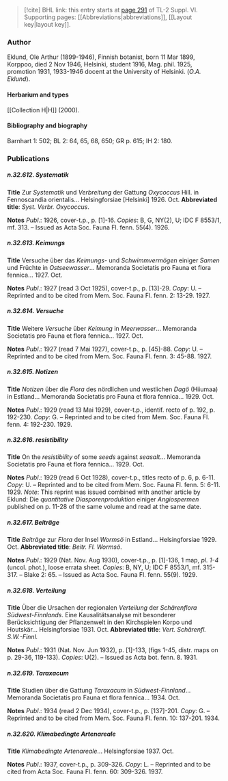 > [!cite] BHL link: this entry starts at [page 291](https://www.biodiversitylibrary.org/item/103835#page/301/mode/1up) of TL-2 Suppl. VI.
> Supporting pages: [[Abbreviations|abbreviations]], [[Layout key|layout key]].

### Author

Eklund, Ole Arthur (1899-1946), Finnish botanist, born 11 Mar 1899, Korppoo, died 2 Nov 1946, Helsinki, student 1916, Mag. phil. 1925, promotion 1931, 1933-1946 docent at the University of Helsinki. (*O.A. Eklund*).

#### Herbarium and types

[[Collection H|H]] (2000).

#### Bibliography and biography

Barnhart 1: 502; BL 2: 64, 65, 68, 650; GR p. 615; IH 2: 180.

### Publications

##### n.32.612. Systematik

**Title**
Zur *Systematik* und *Verbreitung* der Gattung *Oxycoccus* Hill. in Fennoscandia orientalis... Helsingforsiae \[Helsinki\] 1926. Oct.
**Abbreviated title**: *Syst. Verbr. Oxycoccus*.

**Notes**
*Publ*.: 1926, cover-t.p., p. \[1\]-16. *Copies*: B, G, NY(2), U; IDC F 8553/1, mf. 313. – Issued as Acta Soc. Fauna Fl. fenn. 55(4). 1926.

##### n.32.613. Keimungs

**Title**
Versuche über das *Keimungs*- und *Schwimmvermögen* einiger *Samen* und Früchte in *Ostseewasser*... Memoranda Societatis pro Fauna et flora fennica... 1927. Oct.

**Notes**
*Publ*.: 1927 (read 3 Oct 1925), cover-t.p., p. \[13\]-29. *Copy*: U. – Reprinted and to be cited from Mem. Soc. Fauna Fl. fenn. 2: 13-29. 1927.

##### n.32.614. Versuche

**Title**
Weitere *Versuche* über *Keimung* in *Meerwasser*... Memoranda Societatis pro Fauna et flora fennica... 1927. Oct.

**Notes**
*Publ*.: 1927 (read 7 Mai 1927), cover-t.p., p. \[45\]-88. *Copy*: U. – Reprinted and to be cited from Mem. Soc. Fauna Fl. fenn. 3: 45-88. 1927.

##### n.32.615. Notizen

**Title**
*Notizen* über die *Flora* des nördlichen und westlichen *Dagö* (Hiiumaa) in Estland... Memoranda Societatis pro Fauna et flora fennica... 1929. Oct.

**Notes**
*Publ*.: 1929 (read 13 Mai 1929), cover-t.p., identif. recto of p. 192, p. 192-230. *Copy*: G. – Reprinted and to be cited from Mem. Soc. Fauna Fl. fenn. 4: 192-230. 1929.

##### n.32.616. resistibility

**Title**
On the *resistibility* of some *seeds* against *seasalt*... Memoranda Societatis pro Fauna et flora fennica... 1929. Oct.

**Notes**
*Publ*.: 1929 (read 6 Oct 1928), cover-t.p., titles recto of p. 6, p. 6-11. *Copy*: U. – Reprinted and to be cited from Mem. Soc. Fauna Fl. fenn. 5: 6-11. 1929.
*Note*: This reprint was issued combined with another article by Eklund: Die *quantitative Diasporenproduktion* einiger *Angiospermen* published on p. 11-28 of the same volume and read at the same date.

##### n.32.617. Beiträge

**Title**
*Beiträge* zur *Flora* der Insel *Wormsö* in Estland... Helsingforsiae 1929. Oct.
**Abbreviated title**: *Beitr. Fl. Wormsö*.

**Notes**
*Publ*.: 1929 (Nat. Nov. Aug 1930), cover-t.p., p. \[1\]-136, 1 map, *pl. 1-4* (uncol. phot.), loose errata sheet. *Copies*: B, NY, U; IDC F 8553/1, mf. 315-317. – Blake 2: 65. – Issued as Acta Soc. Fauna Fl. fenn. 55(9). 1929.

##### n.32.618. Verteilung

**Title**
Über die Ursachen der regionalen *Verteilung* der *Schärenflora Südwest-Finnlands*. Eine Kausalitätsanalyse mit besonderer Berücksichtigung der Pflanzenwelt in den Kirchspielen Korpo und Houtskär... Helsingforsiae 1931. Oct.
**Abbreviated title**: *Vert. Schärenfl. S.W.-Finnl.*

**Notes**
*Publ*.: 1931 (Nat. Nov. Jun 1932), p. \[1\]-133, (figs 1-45, distr. maps on p. 29-36, 119-133).
*Copies*: U(2). – Issued as Acta bot. fenn. 8. 1931.

##### n.32.619. Taraxacum

**Title**
Studien über die Gattung *Taraxacum* in *Südwest-Finnland*... Memoranda Societatis pro Fauna et flora fennica... 1934. Oct.

**Notes**
*Publ*.: 1934 (read 2 Dec 1934), cover-t.p., p. \[137\]-201. *Copy*: G. – Reprinted and to be cited from Mem. Soc. Fauna Fl. fenn. 10: 137-201. 1934.

##### n.32.620. Klimabedingte Artenareale

**Title**
*Klimabedingte Artenareale*... Helsingforsiae 1937. Oct.

**Notes**
*Publ*.: 1937, cover-t.p., p. 309-326. *Copy*: L. – Reprinted and to be cited from Acta Soc. Fauna Fl. fenn. 60: 309-326. 1937.

